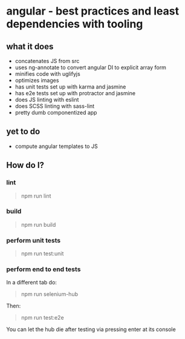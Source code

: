 # angular - best practices and least dependencies with tooling


## what it does

* concatenates JS from src
* uses ng-annotate to convert angular DI to explicit array form
* minifies code with uglifyjs
* optimizes images
* has unit tests set up with karma and jasmine
* has e2e tests set up with protractor and jasmine
* does JS linting with eslint
* does SCSS linting with sass-lint
* pretty dumb componentized app


## yet to do

* compute angular templates to JS


## How do I?

### lint

> npm run lint


### build

> npm run build


### perform unit tests

> npm run test:unit


### perform end to end tests

In a different tab do:

> npm run selenium-hub


Then:

> npm run test:e2e


You can let the hub die after testing via pressing enter at its console
